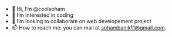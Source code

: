 - 👋 Hi, I’m @coolsoham
- 👀 I’m interested in coding
- 💞️ I’m looking to collaborate on web developement project 
- 📫 How to reach me: you can mail at sohambanik11@gmail.com.

<!---
coolsoham/coolsoham is a ✨ special ✨ repository because its `README.md` (this file) appears on your GitHub profile.
You can click the Preview link to take a look at your changes.
--->
